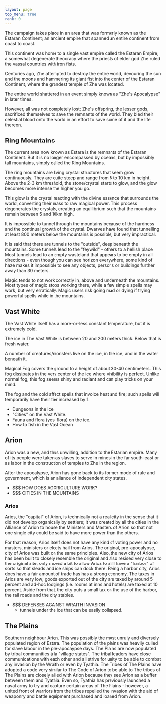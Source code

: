 ```yaml
---
layout: page
top_menu: true
rank: 0
---
```


The campaign takes place in an area that was formerly known as the Estaran Continent;
an ancient empire that spanned an entire continent from coast to coast.

This continent was home to a single vast empire called the Estaran Empire;
a somewhat degenerate theocracy where the priests of elder god Zhe ruled the
vassal countries with iron fists.

Centuries ago, Zhe attempted to destroy the entire world, devouring the sun
and the moons and hammering its giant fist into the center of the Estaran Continent,
where the grandest temple of Zhe was located.

The entire world shattered in an event simply known as "Zhe's Apocalypse" in later times.

However, all was not completely lost; Zhe's offspring, the lesser gods,
sacrificed themselves to save the remnants of the world.
They bled their celestial blood onto the world in an effort to save some of it and the life thereon.


## Ring Mountains

The current area now known as Estara is the remnants of the Estaran Continent.
But it is no longer encompassed by oceans, but by impossibly tall mountains,
simply called the Ring Mountains.

The ring mountains are living crystal structures that seem grow continuously.
They are quite steep and range from 5 to 10 km in height.
Above the 2-3 km threshold, the stone/crystal starts to glow, and the glow becomes more intense the higher you go.

This glow is the crystal reacting with the divine essence that surrounds the world, converting their mass to raw magical power.
This process degenerates the crystals, creating an equilibrium such that the mountains remain between 5 and 10km high.

It is impossible to tunnel through the mountains because of the hardness and the continual growth of the crystal.
Dwarves have found that tunnelling at least 800 meters below the mountains is possible, but very impractical.

It is said that there are tunnels to the "outside", deep beneath the mountains. Some tunnels lead to the "feywild" - others to a hellish place
Most tunnels lead to an empty wasteland that appears to be empty in all directions -
even though you can see horizon everywhere, some kind of haze makes it impossible to see any objects, persons or buildings further away than 30 meters.

Magic tends to not work correctly in, above and underneath the mountains.
Most types of magic stops working there, while a few simple spells may work, but very erratically.
Magic users risk going mad or dying if trying powerful spells while in the mountains.


## Vast White

The Vast White itself has a more-or-less constant temperature, but it is extremely cold.

The ice in The Vast White is between 20 and 200 meters thick. Below that is fresh water.

A number of creatures/monsters live on the ice, in the ice, and in the water beneath it.

Magical Fog covers the ground to a height of about 30-40 centimeters.
This fog dissipates in the very center of the ice where visibility is perfect.
Unlike normal fog, this fog seems shiny and radiant and can play tricks on your mind.

The fog and the cold affect spells that involce heat and fire;
such spells will temporarily have their tier increased by 1.

* Dungeons in the ice
* "Cities" on the Vast White.
* Fauna and flora (yes, flora) on the ice.
* How to fish in the Vast Ocean


## Arion
Arion was a new, and thus unwilling, addition to the Estarian empire.
Many of its people were taken as slaves to serve in mines in the far south-east or as
labor in the construction of temples to Zhe in the region.

After the apocalypse, Arion has gone back to its former mode of rule and government, which is
an aliance of independent city states.

* $$$ HOW DOES AGGRICULTURE WORK?
* $$$ CITIES IN THE MOUNTAINS

### Arios
Arios, the "capital" of Arion, is technically not a real city in the sense that it
did not develop organically by settlers; it was created by all the cities in the
Alliance of Arion to house the Ministers and Masters of Arion so that not one
single city could be said to have more power than the others.

For that reason, Arios itself does not have any kind of voting power
and no masters, ministers or elects hail from Arios. The original, pre-apocalypse, city of
Arios was built on the same principles. Also, the new city of Arios has been built to closely
resemble the original and also resised very close to the original site, only moved a bit to
allow Arios to still have a "harbor" of sorts so that sleads and ice ships can dock there.
Being a harbor city, Arios does have a fair amount of trade has has a strong economy.
The taxes in Arios are very low; goods exported out of the city are taxed by around
5 percent and ad-hoc lodgings (i.e. rooms at inns and hotels) are taxed at 10 percent.
Aside from that, the city puts a small tax on the use of the harbor, the rail roads and
the city stables.

* $$$ DEFENSES AGAINST WRAITH INVASION
    - tunnels under the ice that can be easily collapsed.


## The Plains
Southern neighbour Arion.
This was possibly the most unruly and diversely populated region of Estara.
The population of the plains was heavily culled for slave labour in the pre-apocaypse days.
The Plains are now populated by tribal communities á la "village states".
The tribal leaders have close communications with each other and all strive for unity
to be able to combat any invasion by the Wraith or even by Tyathia.
The Tribes of The Plains have adopted a code very similar to The Code of Arion to be able
to The tribes of The Plains are closely allied with Arion because they see Arion as a
buffer between them and Tyathia.
Even so, Tyathia has previously launched a naval army to try and capture certain
areas of The Plains - however, a united front of warriors from the tribes
repelled the invasion with the aid of weaponry and battle equipment purchased and
loaned from Arion.
